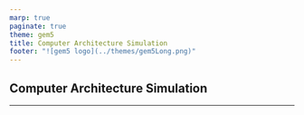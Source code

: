 ```yaml
---
marp: true
paginate: true
theme: gem5
title: Computer Architecture Simulation
footer: "![gem5 logo](../themes/gem5Long.png)"
---
```


<!-- _class: title -->

## Computer Architecture Simulation

---
